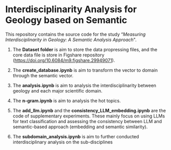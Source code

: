 # Interdisciplinarity Analysis for Geology based on Semantic
This repository contains the source code for the study “_Measuring Interdisciplinarity in Geology: A Semantic Analysis Approach_".

1. The **Dataset folder** is aim to store the data propressing files, and the core data file is store in Figshare repository (https://doi.org/10.6084/m9.figshare.29949071).
   
2. The **create_database.ipynb** is aim to transform the vector to domain through the semantic vector.

3. The **analysis.ipynb** is aim to analysis the interdisciplinarity between geology and each major scientific domain.

4. The **n-gram.ipynb** is aim to analysis the hot topics.

5. The **add_llm.ipynb** and the **consistency_LLM_embedding.ipynb** are the code of supplementary experiments. These mainly focus on using LLMs for text classification and assessing the consistency between LLM and semantic-based approach (embedding and semantic similarity).

6. The **subdomain_analysis.ipynb** is aim to further conducted interdisciplinary analysis on the sub-disciplines
   
